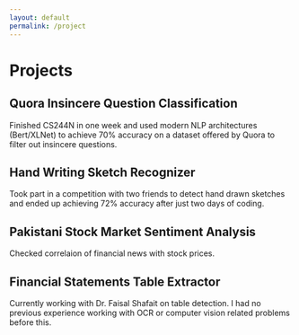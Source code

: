 ```yaml
---
layout: default
permalink: /project
---
```


# Projects

## Quora Insincere Question Classification 
Finished CS244N in one week and used modern NLP architectures (Bert/XLNet) to achieve 70% accuracy on a dataset offered by Quora to filter out insincere questions.

## Hand Writing Sketch Recognizer
Took part in a competition with two friends to detect hand drawn sketches and ended up achieving 72% accuracy after just two days of coding.

## Pakistani Stock Market Sentiment Analysis
Checked correlaion of financial news with stock prices.

## Financial Statements Table Extractor
Currently working with Dr. Faisal Shafait on table detection. I had no previous experience working with OCR or computer vision related problems before this.
